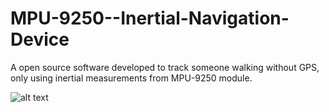 # MPU-9250--Inertial-Navigation-Device
A open source software developed to track someone walking without GPS, only using inertial measurements from MPU-9250 module.

![alt text](https://raw.githubusercontent.com/Jhonatan-Brandel/MPU9250-Inertial-Navigation-Device/master/1.png)
